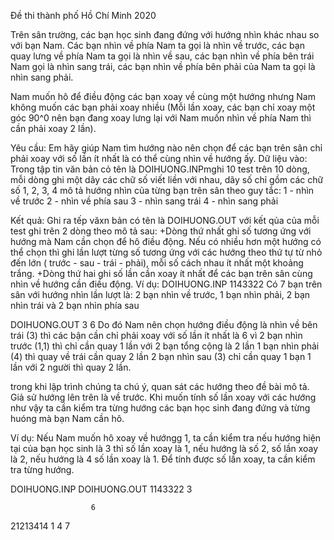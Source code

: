 Đề thi thành phố Hồ Chí Minh 2020

Trên sân trường, các bạn học sinh đang đứng với hướng nhìn khác nhau so với bạn Nam. Các bạn nhìn về phía Nam ta gọi là nhìn về trước, các bạn quay lưng về phía Nam ta gọi là nhìn về sau, các bạn nhìn về phía bên trái Nam gọi là nhìn sang trái, các bạn nhìn về phía bên phải của Nam ta gọi là nhìn sang phải.

Nam muốn hô để điều động các bạn xoay về cùng một hướng nhưng Nam không muốn các bạn phải xoay nhiều (Mỗi lần xoay, các bạn chỉ xoay một góc 90^0 nên bạn đang xoay lưng lại với Nam muốn nhìn về phía Nam thì cần phải xoay 2 lần).

Yêu cầu:
Em hãy giúp Nam tìm hướng nào nên chọn để các bạn trên sân chỉ phải xoay với số lần ít nhất là có thể cùng nhìn về hướng ấy. Dữ liệu vào: Trong tập tin văn bản cỏ tên là DOIHUONG.INPmghi 10 test trên 10 dòng, mỗi dòng ghi một dãy các chữ số viết liền với nhau, dãy số chỉ gồm các chữ số 1, 2, 3, 4 mô tả hướng nhìn của từng bạn trên sân theo guy tắc: 1 - nhìn về trước 2 - nhìn về phía sau 3 - nhìn sang trái 4 - nhìn sang phải

Kết quả: Ghi ra tếp văxn bản có tên là DOIHUONG.OUT với kết qủa của mỗi test ghi trên 2 dòng theo mô tả sau: +Dòng thứ nhất ghi số tương ứng với hướng mà Nam cần chọn để hô điều động. Nếu có nhiều hơn một hướng có thể chọn thì ghi lần lượt từng số tương ứng với các hướng theo thứ tự từ nhỏ đến lớn ( trước - sau - trái - phải), mỗi số cách nhau ít nhất một khoảng trắng. +Dòng thứ hai ghi số lần cần xoay ít nhất để các bạn trên sân cùng nhìn về hướng cần điều động. Ví dụ: DOIHUONG.INP 1143322 Có 7 bạn trên sân với hướng nhìn lần lượt là: 2 bạn nhìn về trước, 1 bạn nhìn phải, 2 bạn nhìn trái và 2 bạn nhìn phía sau

DOIHUONG.OUT 3 6 Do đó Nam nên chọn hướng điều động là nhìn về bên trái (3) thì các bận cần chỉ phải xoay với số lần ít nhất là 6 vì 2 bạn nhìn trước (1,1) thì chỉ cần quay 1 lần với 2 bạn tổng cộng là 2 lần 1 bạn nhìn phải (4) thì quay về trái cần quay 2 lần 2 bạn nhìn sau (3) chỉ cần quay 1 bạn 1 lần với 2 người thì quay 2 lần.

trong khi lập trình chúng ta chú ý, quan sát các hướng theo đề bài mô tả. Giả sử hướng lên trên là về trước. Khi muốn tính số lần xoay với các hướng như vậy ta cần kiểm tra từng hướng các bạn học sinh đang đứng và từng huóng mà bạn Nam cần hô.

Ví dụ: Nếu Nam muốn hô xoay về hướngg 1, ta cần kiểm tra nếu hướng hiện tại của bạn học sinh là 3 thì số lần xoay là 1, nếu hướng là số 2, số lần xoay là 2, nếu hướng là 4 số lần xoay là 1. Để tính được số lần xoay, ta cần kiểm tra từng hướng.

DOIHUONG.INP          DOIHUONG.OUT
1143322               3
              
                      6

21213414              1 4
                      7
                      